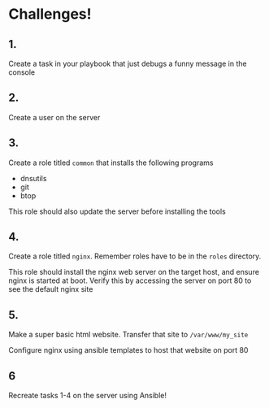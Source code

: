# Challenges!

## 1.

Create a task in your playbook that just debugs a funny message in the console

## 2.

Create a user on the server

## 3.

Create a role titled `common` that installs the following programs

- dnsutils
- git
- btop

This role should also update the server before installing the tools

## 4.

Create a role titled `nginx`. Remember roles have to be in the `roles` directory.

This role should install the nginx web server on the target host, and ensure nginx is started at boot. Verify this by accessing the server on port 80 to see the default nginx site

## 5.

Make a super basic html website. Transfer that site to `/var/www/my_site`

Configure nginx using ansible templates to host that website on port 80

## 6

Recreate tasks 1-4 on the server using Ansible!
